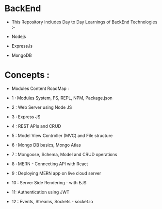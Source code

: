 # BackEnd

- This Repository Includes Day to Day Learnings of BackEnd Technologies :-

- Nodejs
- ExpressJs
- MongoDB

# Concepts :

- Modules Content RoadMap :

- 1 : Modules System, FS, REPL, NPM, Package.json
- 2 : Web Server using Node JS
- 3 : Express JS
- 4 : REST APIs and CRUD
- 5 : Model View Controller (MVC) and File structure
- 6 : Mongo DB basics, Mongo Atlas
- 7 : Mongoose, Schema, Model and CRUD operations
- 8 : MERN - Connecting API with React
- 9 : Deploying MERN app on live cloud server
- 10 : Server Side Rendering - with EJS
- 11: Authentication using JWT
- 12 : Events, Streams, Sockets - socket.io
